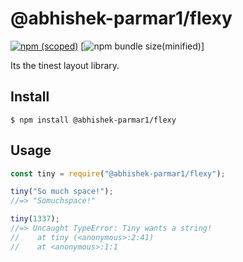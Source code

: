 # @abhishek-parmar1/flexy

[![npm (scoped)](https://img.shields.io/npm/v/@abhishek-parmar1/flexy.svg)](https://github.com/abhishek-parmar1/flexy)
[![npm bundle size(minified)](https://img.shields.io/abhishek-parmar1/min/@abhishek-parmar1/flexy.svg)]

Its the tinest layout library.

## Install

```
$ npm install @abhishek-parmar1/flexy
```

## Usage

```js
const tiny = require("@abhishek-parmar1/flexy");

tiny("So much space!");
//=> "Somuchspace!"

tiny(1337);
//=> Uncaught TypeError: Tiny wants a string!
//    at tiny (<anonymous>:2:41)
//    at <anonymous>:1:1
```
